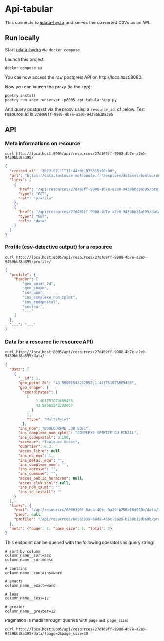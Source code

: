 # Api-tabular

This connects to [udata-hydra](https://github.com/etalab/udata-hydra) and serves the converted CSVs as an API.

## Run locally

Start [udata-hydra](https://github.com/etalab/udata-hydra) via `docker compose`.

Launch this project:

```shell
docker compose up
```

You can now access the raw postgrest API on http://localhost:8080.

Now you can launch the proxy (ie the app):

```
poetry install
poetry run adev runserver -p8005 api_tabular/app.py
```

And query postgrest via the proxy using a `resource_id`, cf below. Test resource_id is `27d469ff-9908-4b7e-a2e0-9439bb38a395`

## API

### Meta informations on resource

```shell
curl http://localhost:8005/api/resources/27d469ff-9908-4b7e-a2e0-9439bb38a395/
```

```json
{
  "created_at": "2023-02-11T11:44:03.875615+00:00",
  "url": "https://data.toulouse-metropole.fr//explore/dataset/boulodromes/download?format=csv&timezone=Europe/Berlin&use_labels_for_header=false",
  "links": [
    {
      "href": "/api/resources/27d469ff-9908-4b7e-a2e0-9439bb38a395/profile/",
      "type": "GET",
      "rel": "profile"
    },
    {
      "href": "/api/resources/27d469ff-9908-4b7e-a2e0-9439bb38a395/data/",
      "type": "GET",
      "rel": "data"
    }
  ]
}
```

### Profile (csv-detective output) for a resource

```shell
curl http://localhost:8005/api/resources/27d469ff-9908-4b7e-a2e0-9439bb38a395/profile/
```

```json
{
  "profile": {
    "header": [
        "geo_point_2d",
        "geo_shape",
        "ins_nom",
        "ins_complexe_nom_cplmt",
        "ins_codepostal",
        "secteur",
        "..."
    ]
  },
  "...": "..."
}
```

### Data for a resource (ie resource API)

```shell
curl http://localhost:8005/api/resources/27d469ff-9908-4b7e-a2e0-9439bb38a395/data/
```

```json
{
  "data": [
    {
      "__id": 1,
      "geo_point_2d": "43.58061543292057,1.401751073689455",
      "geo_shape": {
        "coordinates": [
          [
              1.401751073689455,
              43.58061543292057
            ]
          ],
          "type": "MultiPoint"
        },
      "ins_nom": "BOULODROME LOU BOSC",
      "ins_complexe_nom_cplmt": "COMPLEXE SPORTIF DU MIRAIL",
      "ins_codepostal": 31100,
      "secteur": "Toulouse Ouest",
      "quartier": 6.3,
      "acces_libre": null,
      "ins_nb_equ": 1,
      "ins_detail_equ": "",
      "ins_complexe_nom": "",
      "ins_adresse": "",
      "ins_commune": "",
      "acces_public_horaires": null,
      "acces_club_scol": null,
      "ins_nom_cplmt": "",
      "ins_id_install": ""
    }
  ],
  "links": {
    "next": "/api/resources/60963939-6ada-46bc-9a29-b288b16d969b/data/?page=2&page_size=1",
    "prev": null,
    "profile": "/api/resources/60963939-6ada-46bc-9a29-b288b16d969b/profile/"
  },
  "meta": {"page": 1, "page_size": 1, "total": 2}
}
```

This endpoint can be queried with the following operators as query string:

```
# sort by column
column_name__sort=asc
column_name__sort=desc

# contains
column_name__contains=word

# exacts
column_name__exact=word

# less
column_name__less=12

# greater
column_name__greater=12
```

Pagination is made throught queries with `page` `and page_size`:
```
curl http://localhost:8005/api/resources/27d469ff-9908-4b7e-a2e0-9439bb38a395/data/?page=2&page_size=30
```
